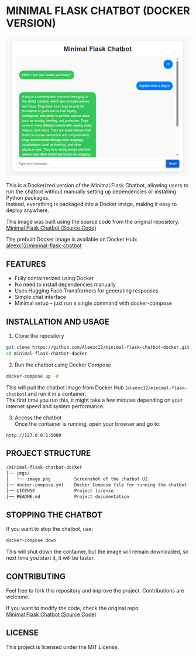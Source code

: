 # MINIMAL FLASK CHATBOT (DOCKER VERSION)

![Chatbot UI](imgs/image.png)

This is a Dockerized version of the Minimal Flask Chatbot, allowing users to run the chatbot without manually setting up dependencies or installing Python packages.  
Instead, everything is packaged into a Docker image, making it easy to deploy anywhere.

This image was built using the source code from the original repository:  
[Minimal Flask Chatbot (Source Code)](https://github.com/Aleexc12/minimal-flask-chatbot)

The prebuilt Docker image is available on Docker Hub:  
[aleexc12/minimal-flask-chatbot](https://hub.docker.com/r/aleexc12/minimal-flask-chatbot)

## FEATURES  

- Fully containerized using Docker  
- No need to install dependencies manually  
- Uses Hugging Face Transformers for generating responses  
- Simple chat interface  
- Minimal setup – just run a single command with docker-compose  

## INSTALLATION AND USAGE  

1. Clone the repository  
```sh
git clone https://github.com/Aleexc12/minimal-flask-chatbot-docker.git
cd minimal-flask-chatbot-docker
```

2. Run the chatbot using Docker Compose  
```sh
docker-compose up -d
```
This will pull the chatbot image from Docker Hub (`aleexc12/minimal-flask-chatbot`) and run it in a container.  
The first time you run this, it might take a few minutes depending on your internet speed and system performance.  

3. Access the chatbot  
Once the container is running, open your browser and go to:  
```
http://127.0.0.1:5000
```

## PROJECT STRUCTURE  
```
/minimal-flask-chatbot-docker
│── imgs/
│   └── image.png         Screenshot of the chatbot UI
│── docker-compose.yml    Docker Compose file for running the chatbot
│── LICENSE               Project license
│── README.md             Project documentation
```

## STOPPING THE CHATBOT  
If you want to stop the chatbot, use:  
```sh
docker-compose down
```
This will shut down the container, but the image will remain downloaded, so next time you start it, it will be faster.

## CONTRIBUTING  
Feel free to fork this repository and improve the project. Contributions are welcome.  

If you want to modify the code, check the original repo:  
[Minimal Flask Chatbot (Source Code)](https://github.com/Aleexc12/minimal-flask-chatbot)

## LICENSE  
This project is licensed under the MIT License.

